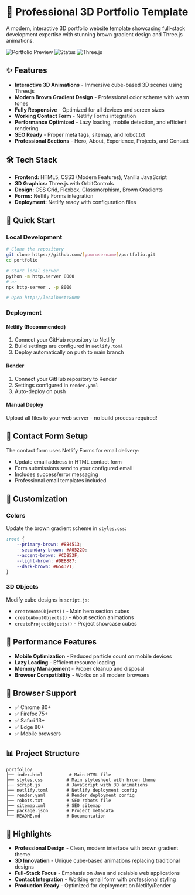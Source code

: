 # 🚀 Professional 3D Portfolio Template

A modern, interactive 3D portfolio website template showcasing full-stack development expertise with stunning brown gradient design and Three.js animations.

![Portfolio Preview](https://img.shields.io/badge/Portfolio-Template-brightgreen)
![Status](https://img.shields.io/badge/Status-Production%20Ready-blue)
![Three.js](https://img.shields.io/badge/Three.js-r128-orange)

## ✨ Features

- **Interactive 3D Animations** - Immersive cube-based 3D scenes using Three.js
- **Modern Brown Gradient Design** - Professional color scheme with warm tones
- **Fully Responsive** - Optimized for all devices and screen sizes
- **Working Contact Form** - Netlify Forms integration
- **Performance Optimized** - Lazy loading, mobile detection, and efficient rendering
- **SEO Ready** - Proper meta tags, sitemap, and robot.txt
- **Professional Sections** - Hero, About, Experience, Projects, and Contact

## 🛠️ Tech Stack

- **Frontend:** HTML5, CSS3 (Modern Features), Vanilla JavaScript
- **3D Graphics:** Three.js with OrbitControls
- **Design:** CSS Grid, Flexbox, Glassmorphism, Brown Gradients
- **Forms:** Netlify Forms integration
- **Deployment:** Netlify ready with configuration files

## 🚀 Quick Start

### Local Development
```bash
# Clone the repository
git clone https://github.com/[yourusername]/portfolio.git
cd portfolio

# Start local server
python -m http.server 8000
# or
npx http-server . -p 8000

# Open http://localhost:8000
```

### Deployment

#### Netlify (Recommended)
1. Connect your GitHub repository to Netlify
2. Build settings are configured in `netlify.toml`
3. Deploy automatically on push to main branch

#### Render
1. Connect your GitHub repository to Render
2. Settings configured in `render.yaml`
3. Auto-deploy on push

#### Manual Deploy
Upload all files to your web server - no build process required!

## 📧 Contact Form Setup

The contact form uses Netlify Forms for email delivery:
- Update email address in HTML contact form
- Form submissions send to your configured email
- Includes success/error messaging
- Professional email templates included

## 🎨 Customization

### Colors
Update the brown gradient scheme in `styles.css`:
```css
:root {
    --primary-brown: #8B4513;
    --secondary-brown: #A0522D;
    --accent-brown: #CD853F;
    --light-brown: #DEB887;
    --dark-brown: #654321;
}
```

### 3D Objects
Modify cube designs in `script.js`:
- `createHomeObjects()` - Main hero section cubes
- `createAboutObjects()` - About section animations
- `createProjectObjects()` - Project showcase cubes

## 📱 Performance Features

- **Mobile Optimization** - Reduced particle count on mobile devices
- **Lazy Loading** - Efficient resource loading
- **Memory Management** - Proper cleanup and disposal
- **Browser Compatibility** - Works on all modern browsers

## 🔧 Browser Support

- ✅ Chrome 80+
- ✅ Firefox 75+
- ✅ Safari 13+
- ✅ Edge 80+
- ✅ Mobile browsers

## 📊 Project Structure

```
portfolio/
├── index.html          # Main HTML file
├── styles.css         # Main stylesheet with brown theme
├── script.js          # JavaScript with 3D animations
├── netlify.toml       # Netlify deployment config
├── render.yaml        # Render deployment config
├── robots.txt         # SEO robots file
├── sitemap.xml        # SEO sitemap
├── package.json       # Project metadata
└── README.md          # Documentation
```

## 🌟 Highlights

- **Professional Design** - Clean, modern interface with brown gradient theme
- **3D Innovation** - Unique cube-based animations replacing traditional designs
- **Full-Stack Focus** - Emphasis on Java and scalable web applications
- **Contact Integration** - Working email form with professional styling
- **Production Ready** - Optimized for deployment on Netlify/Render

